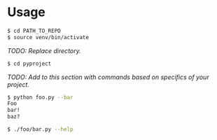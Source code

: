 # Usage


```sh
$ cd PATH_TO_REPO
$ source venv/bin/activate
```

_TODO: Replace directory._

```sh
$ cd pyproject
```

_TODO: Add to this section with commands based on specifics of your project._

```sh
$ python foo.py --bar
Foo
bar!
baz?
```

```sh
$ ./foo/bar.py --help
```
